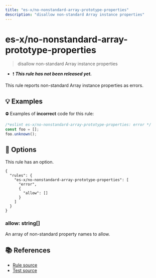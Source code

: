 ```yaml
---
title: "es-x/no-nonstandard-array-prototype-properties"
description: "disallow non-standard Array instance properties"
---
```


# es-x/no-nonstandard-array-prototype-properties
> disallow non-standard Array instance properties

- ❗ <badge text="This rule has not been released yet." vertical="middle" type="error"> ***This rule has not been released yet.*** </badge>

This rule reports non-standard Array instance properties as errors.

## 💡 Examples

⛔ Examples of **incorrect** code for this rule:

<eslint-playground type="bad">

```js
/*eslint es-x/no-nonstandard-array-prototype-properties: error */
const foo = [];
foo.unknown();
```

</eslint-playground>

## 🔧 Options

This rule has an option.

```jsonc
{
  "rules": {
    "es-x/no-nonstandard-array-prototype-properties": [
      "error",
      {
        "allow": []
      }
    ]
  }
}
```

### allow: string[]

An array of non-standard property names to allow.

## 📚 References

- [Rule source](https://github.com/eslint-community/eslint-plugin-es-x/blob/master/lib/rules/no-nonstandard-array-prototype-properties.js)
- [Test source](https://github.com/eslint-community/eslint-plugin-es-x/blob/master/tests/lib/rules/no-nonstandard-array-prototype-properties.js)
